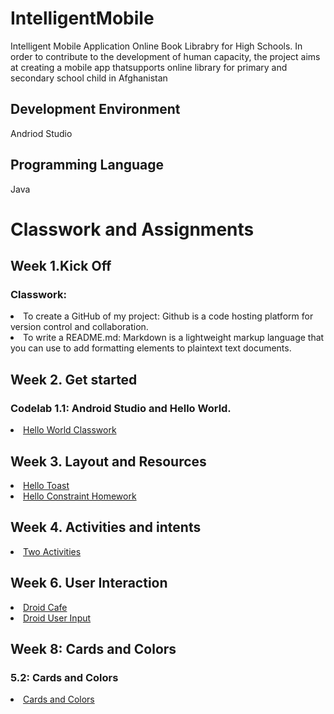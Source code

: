 # IntelligentMobile

Intelligent Mobile Application
Online Book Librabry for High Schools. In order to contribute to the development of human capacity, the project aims at creating a mobile app thatsupports online library for primary and secondary school child in Afghanistan

## Development Environment
Andriod Studio

## Programming Language
Java

# Classwork and Assignments
## Week 1.Kick Off
### Classwork:
<li> To create a GitHub of my project: Github is a code hosting platform for version control and collaboration.</li> 
<li> To write a README.md: Markdown is a lightweight markup language that you can use to add formatting elements to plaintext text documents.</li> 

## Week 2. Get started
### Codelab 1.1: Android Studio and Hello World.
 <li> <a href="https://github.com/shpoon19/IntelligentMobile/tree/HelloToast">Hello World Classwork</a></li>

## Week 3. Layout and Resources
<li><a href="https://github.com/shpoon19/IntelligentMobile/blob/ToastClasswork/README.md">Hello Toast</a>
<li><a href="https://github.com/shpoon19/IntelligentMobile/tree/HelloConstrain">Hello Constraint Homework</a>
 
 ## Week 4. Activities and intents
<li><a href="https://github.com/shpoon19/IntelligentMobile/tree/TwoActivities">Two Activities</a>
 


## Week 6. User Interaction
<li><a href="https://github.com/shpoon19/IntelligentMobile/tree/DroidCafe">Droid Cafe</a>
 <li><a href=" https://github.com/shpoon19/IntelligentMobile/tree/DroidUserInput">Droid User Input</a>


## Week 8: Cards and Colors
### 5.2: Cards and Colors
 <li><a href="https://github.com/shpoon19/IntelligentMobile/tree/CardsandColors">Cards and Colors</a></li>

